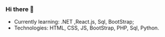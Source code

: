 ### Hi there 👋
- Currently learning: .NET ,React.js, Sql, BootStrap;
- Technologies: HTML, CSS, JS, BootStrap, PHP, Sql, Python.
<!--
**Davi-GCL/Davi-GCL** is a ✨ _special_ ✨ repository because its `README.md` (this file) appears on your GitHub profile.

Here are some ideas to get you started:

- 🔭 I’m currently working on ...
- 🌱 I’m currently learning ...
- 👯 I’m looking to collaborate on ...
- 🤔 I’m looking for help with ...
- 💬 Ask me about ...
- 📫 How to reach me: ...
- 😄 Pronouns: ...
- ⚡ Fun fact: ...
-->
